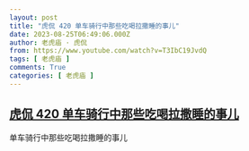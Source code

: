 ```yaml
---
layout: post
title: "虎侃 420 单车骑行中那些吃喝拉撒睡的事儿"
date: 2023-08-25T06:49:06.000Z
author: 老虎庙 · 虎侃
from: https://www.youtube.com/watch?v=T3IbC19JvdQ
tags: [ 老虎庙 ]
comments: True
categories: [ 老虎庙 ]
---
```

<!--1692946146000-->
[虎侃 420 单车骑行中那些吃喝拉撒睡的事儿](https://www.youtube.com/watch?v=T3IbC19JvdQ)
------

<div>
单车骑行中那些吃喝拉撒睡的事儿
</div>
